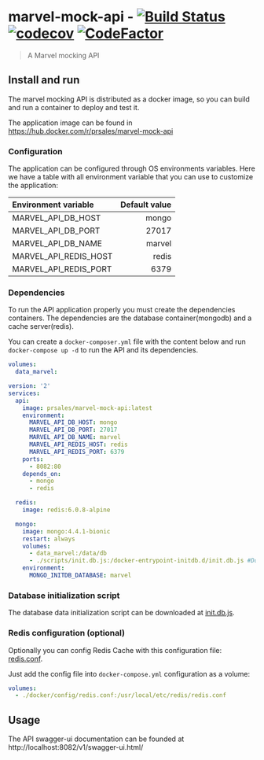 # marvel-mock-api - [![Build Status](https://travis-ci.com/paulosales/marvel-mock-api.svg?branch=master)](https://travis-ci.com/paulosales/marvel-mock-api) [![codecov](https://codecov.io/gh/paulosales/marvel-mock-api/branch/master/graph/badge.svg)](https://codecov.io/gh/paulosales/marvel-mock-api) [![CodeFactor](https://www.codefactor.io/repository/github/paulosales/marvel-mock-api/badge)](https://www.codefactor.io/repository/github/paulosales/marvel-mock-api)

> A Marvel mocking API

## Install and run

The marvel mocking API is distributed as a docker image, so you can build and run a container to deploy and test it.

The application image can be found in https://hub.docker.com/r/prsales/marvel-mock-api

### Configuration

The application can be configured through OS environments variables. Here we have a table with all environment variable that you can use to customize the application:

| Environment variable    | Default value |
|:----------------------|--------------:|
| MARVEL_API_DB_HOST    | mongo         |
| MARVEL_API_DB_PORT    | 27017         |
| MARVEL_API_DB_NAME    | marvel        |
| MARVEL_API_REDIS_HOST | redis         |
| MARVEL_API_REDIS_PORT | 6379          |

### Dependencies

To run the API application properly you must create the dependencies containers. The dependencies are the database container(mongodb) and a cache server(redis).

You can create a `docker-composer.yml` file with the content below and run `docker-compose up -d` to run the API and its dependencies.

```yml
volumes:
  data_marvel:

version: '2'
services:
  api:
    image: prsales/marvel-mock-api:latest
    environment:
      MARVEL_API_DB_HOST: mongo
      MARVEL_API_DB_PORT: 27017
      MARVEL_API_DB_NAME: marvel
      MARVEL_API_REDIS_HOST: redis
      MARVEL_API_REDIS_PORT: 6379
    ports:
      - 8082:80
    depends_on:
      - mongo
      - redis

  redis:
    image: redis:6.0.8-alpine

  mongo:
    image: mongo:4.4.1-bionic
    restart: always
    volumes:
      - data_marvel:/data/db
      - ./scripts/init.db.js:/docker-entrypoint-initdb.d/init.db.js #Download the 'init.db.js' file at the link below
    environment:
      MONGO_INITDB_DATABASE: marvel
```

### Database initialization script

The database data initialization script can be downloaded at [init.db.js](https://raw.githubusercontent.com/paulosales/marvel-mock-api/master/docker/scripts/init.db.js).

### Redis configuration (optional)

Optionally you can config Redis Cache with this configuration file: [redis.conf](https://raw.githubusercontent.com/paulosales/marvel-mock-api/master/docker/config/redis.conf).

Just add the config file into `docker-compose.yml` configuration as a volume:

```yml
volumes:
  - ./docker/config/redis.conf:/usr/local/etc/redis/redis.conf
```

## Usage

The API swagger-ui documentation can be founded at http://localhost:8082/v1/swagger-ui.html/
